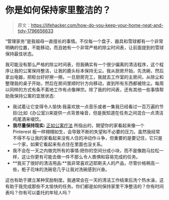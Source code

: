 # 你是如何保持家里整洁的？

> 原文：<https://lifehacker.com/how-do-you-keep-your-home-neat-and-tidy-1796656633>

“管理家务”是我祖母一直擅长的事情。不仅每一个盘子、器具和雪球都有一个非常明确的位置，不能移动，而且她有一个非常严格的除尘时间表，让前面提到的雪球保持最佳状态。



我可能没有那么严格的除尘时间表，但我确实有一个很少偏离的清洁程序，这个程序让我的公寓保持整洁，让我的鹿头标本保持无尘。我从厨房开始，先洗碗，然后拿出电器，把柜台好好擦一擦。一旦厨房完工，我就去工作室的主房间，从除尘和整理我的桌子开始，然后在房间里顺时针方向移动，直到所有东西都被除尘。每周以同样的方式有条不紊地工作有点像禅宗。除了我的时间表，还有其他一些事情帮助我保持公寓的宜居状态:

*   我试着让它变得令人愉快:我喜欢放一点音乐或者一集我已经看过一百万遍的节目(比如《办公室》)来提供一点背景噪音，但是我知道在任务之间混合一点清洁鸡尾酒来啜饮。
*   **我尽量保持现实:** [正如公寓疗法](http://www.apartmenttherapy.com/i-cant-keep-my-house-clean-whats-wrong-with-me-246734) 所指出的，期望你的家看起来像一个 Pinterest 板一样栩栩如生，会导致不断的失望和不必要的压力。虽然我经常不得不与让我的家看起来没有人住的冲动作斗争，但重要的是要记住，它只是一个家，如果它看起来有点住在里面也没关系。
*   我不会在一天之内做完所有的事情:把你的空间分成小块，而不是像跑马拉松一样，这让你更有可能去做一件不那么令人畏惧和容易完成的任务。
*   **我买了很好的清洁用品:**我非常喜欢迈耶斯夫人的产品，尽管价格稍高一些，栀子花味的洗碗皂几乎让我对洗碗感到兴奋。

这也有助于建立某种奖励制度。我通常会在一天的清洁工作结束后洗个热水澡，这有助于我完成那些不太愉快的任务。你们都是如何保持家里干净整洁的？你有时间表吗？你有可以委托的年轻人吗？